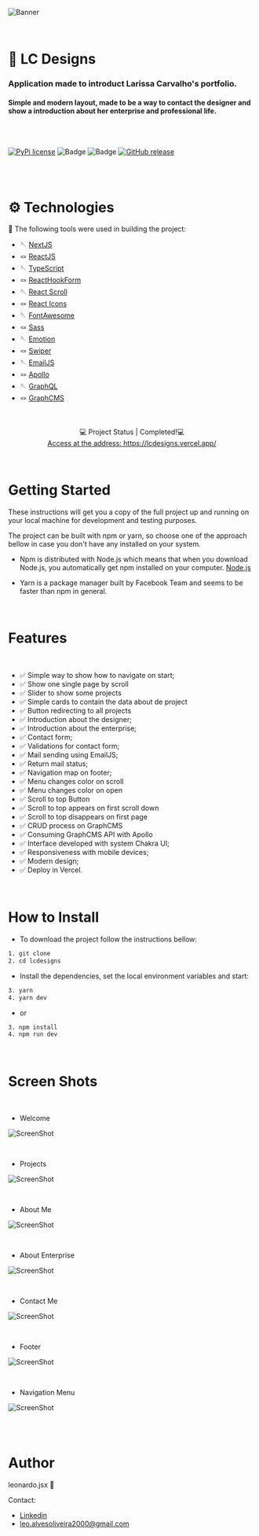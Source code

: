 ![Banner](/public/git/welcome.png)

<br/>

# 🐯 LC Designs 

### Application made to introduct Larissa Carvalho's portfolio.

#### Simple and modern layout, made to be a way to contact the designer and show a introduction about her enterprise and professional life. 

<br/>
<br/>

[![PyPi license](https://badgen.net/pypi/license/pip/)](https://pypi.com/project/pip/) ![Badge](https://img.shields.io/static/v1?label=MadeWith&message=TypeScript&color=OO7accstyle=for-the-badge&logo=ghost) ![Badge](https://img.shields.io/static/v1?label=Usage&message=ReactJS&color=007accstyle=for-the-badge&logo=ghost) [![GitHub release](https://img.shields.io/github/release/Naereen/StrapDown.js.svg)](https://GitHub.com/Naereen/StrapDown.js/releases/)

<br/>
<br/>

⚙️ Technologies
=================
🧵 The following tools were used in building the project:

- 🪡 [NextJS](https://nextjs.org)
- 🪢 [ReactJS](https://pt-br.reactjs.org/)
- 🪡 [TypeScript](https://www.typescriptlang.org/)
- 🪢 [ReactHookForm](https://react-hook-form.com/get-started/)
- 🪡 [React Scroll](https://github.com/fisshy/react-scroll)
- 🪢 [React Icons](https://react-icons.github.io/react-icons/)
- 🪡 [FontAwesome](https://fontawesome.com/) 
- 🪢 [Sass](https://sass-lang.com)
- 🪡 [Emotion](https://emotion.sh/docs/introduction)
- 🪢 [Swiper](https://swiperjs.com/)
- 🪡 [EmailJS](https://www.emailjs.com/docs/examples/reactjs/)
- 🪢 [Apollo](https://www.apollographql.com/docs/react/)
- 🪡 [GraphQL](https://graphql.org/)
- 🪢 [GraphCMS](https://graphcms.com/)




<br/>

<p align="center">
  💻 Project Status | Completed!💻
  <br/>
  <a align="center" href="https://lcdesigns.vercel.app/" target="_blank">
    Access at the address: https://lcdesigns.vercel.app/
  </a>
</p>

<br/>

Getting Started
=================

These instructions will get you a copy of the full project up and running on your local machine for development and testing purposes.

The project can be built with npm or yarn, so choose one of the approach bellow in case you don't have any installed on your system.

- Npm is distributed with Node.js which means that when you download Node.js, you automatically get npm installed on your computer. [Node.js](https://nodejs.org/en/)

- Yarn is a package manager built by Facebook Team and seems to be faster than npm in general.

<br/>

Features 
=================
<br/>




- ✅ Simple way to show how to navigate on start;
- ✅ Show one single page by scroll
- ✅ Slider to show some projects
- ✅ Simple cards to contain the data about de project
- ✅ Button redirecting to all projects
- ✅ Introduction about the designer;
- ✅ Introduction about the enterprise;
- ✅ Contact form;
- ✅ Validations for contact form;
- ✅ Mail sending using EmailJS;
- ✅ Return mail status;
- ✅ Navigation map on footer;
- ✅ Menu changes color on scroll
- ✅ Menu changes color on open
- ✅ Scroll to top Button
- ✅ Scroll to top appears on first scroll down
- ✅ Scroll to top disappears on first page
- ✅ CRUD process on GraphCMS
- ✅ Consuming GraphCMS API with Apollo
- ✅ Interface developed with system Chakra UI;
- ✅ Responsiveness with mobile devices;
- ✅ Modern design;
- ✅ Deploy in Vercel.

<br/>

How to Install
=================

- To download the project follow the instructions bellow:

```bash
1. git clone
2. cd lcdesigns
```

- Install the dependencies, set the local environment variables and start:

```bash
3. yarn
4. yarn dev
```
- or

```bash
3. npm install
4. npm run dev
```



<br/>

Screen Shots
=================

<br/>

- Welcome

![ScreenShot](/public/git/welcome.png)

<br/>

- Projects

![ScreenShot](/public/git/projects.png)

<br/>

- About Me

![ScreenShot](/public/git/aboutme.png)

<br/>

- About Enterprise

![ScreenShot](/public/git/aboutenterprise.png)

<br/>

- Contact Me

![ScreenShot](/public/git/contact.png)

<br/>

- Footer

![ScreenShot](/public/git/footer.png)

<br/>

- Navigation Menu

![ScreenShot](/public/git/navigationmenu.png)


<br/>

<br/>

Author
=================

leonardo.jsx 🎯 

Contact:

- [Linkedin](https://www.linkedin.com/in/leonardo-alves-35a7281a0/)
- [leo.alvesoliveira2000@gmail.com](mailto:leo.alvesoliveira2000@gmail.com)